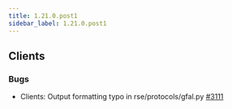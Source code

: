 ```yaml
---
title: 1.21.0.post1
sidebar_label: 1.21.0.post1
---
```


## Clients

### Bugs

- Clients: Output formatting typo in rse/protocols/gfal.py [#3111](https://github.com/rucio/rucio/issues/3111)
